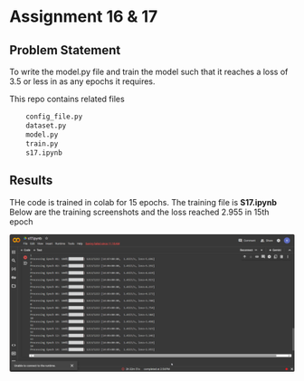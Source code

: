 # Assignment 16 & 17

## Problem Statement

To write the model.py file and train the model such that it reaches a loss of 3.5 or less in as any epochs it requires.

This repo contains related files

        config_file.py
        dataset.py
        model.py
        train.py
        s17.ipynb

## Results

THe code is trained in colab for 15 epochs. The training file is **S17.ipynb**
Below are the training screenshots and the loss reached 2.955 in 15th epoch

![training images](training_img.png)




